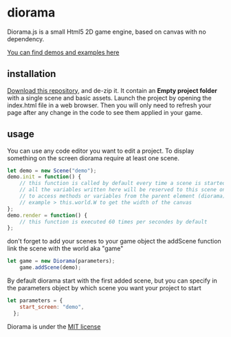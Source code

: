 # diorama
Diorama.js is a small Html5 2D game engine, based on canvas with no dependency.

[You can find demos and examples here](https://codepen.io/collection/AevkWM/#)

## installation

[Download this repository](https://github.com/gtibo/diorama/archive/master.zip), and de-zip it. It contain an **Empty project folder** with a single scene and basic assets.
Launch the project by opening the index.html file in a web browser. Then you will only need to refresh your page after any change in the code to see them applied in your game.

## usage
You can use any code editor you want to edit a project.
To display something on the screen diorama require at least one scene.
```javascript
let demo = new Scene("demo");
demo.init = function() {
	// this function is called by default every time a scene is started
	// all the variables written here will be reserved to this scene only
	// to access methods or variables from the parent element (diorama) use "this.world"
	// example > this.world.W to get the width of the canvas
};
demo.render = function() {
	// this function is executed 60 times per secondes by default
};
```
don't forget to add your scenes to your game object
the addScene function link the scene with the world aka "game"
```javascript
let game = new Diorama(parameters);
    game.addScene(demo);
```
By default diorama start with the first added scene, but you can specify in the parameters object by which scene you want your project to start
```javascript
let parameters = {
	start_screen: "demo",
  };
```
Diorama is under the [MIT license](https://opensource.org/licenses/MIT)